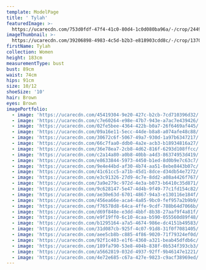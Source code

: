 ```yaml
---
template: ModelPage
title: ' Tylah'
featuredImage: >-
  https://ucarecdn.com/753d0fdf-47f4-41c0-80d4-1c0d080ba96a/-/crop/2449x1213/0,219/-/preview/
imageThumbnail: >-
  https://ucarecdn.com/39206898-4983-4c5d-b2b3-e818903cdd8c/-/crop/1370x1715/127,260/-/preview/
firstName: Tylah
collection: Women
height: 183cm
measurementType: bust
bust: 89cm
waist: 74cm
hips: 91cm
size: 10/12
shoeSize: '10'
hair: Brown
eyes: Brown
imagePortfolio:
  - image: 'https://ucarecdn.com/45419304-9e20-427c-b2cb-7cd710396d32/'
  - image: 'https://ucarecdn.com/c7e60264-e98e-47b7-943e-a7ac7e439426/'
  - image: 'https://ucarecdn.com/02fe5bee-4364-422b-b0a7-26f6469af445/'
  - image: 'https://ucarecdn.com/09a16e11-5ecc-44de-b8a8-a074afe48c88/'
  - image: 'https://ucarecdn.com/30672c6f-5067-49a7-930d-1a97b6347217/'
  - image: 'https://ucarecdn.com/66c7faa0-ddb0-4a2e-acb3-b18934816a27/'
  - image: 'https://ucarecdn.com/36e78ea7-2cb8-4d62-816f-6293d108ffcc/'
  - image: 'https://ucarecdn.com/c2a14a80-a0b8-40bb-a4d3-86374953d419/'
  - image: 'https://ucarecdn.com/e8633844-5973-4450-b1ed-8d0b9e7c63c7/'
  - image: 'https://ucarecdn.com/9e4e44bd-af30-4b74-aa51-8ebe8443b07c/'
  - image: 'https://ucarecdn.com/41c61cc5-a71b-45d1-8dce-d34db54e7272/'
  - image: 'https://ucarecdn.com/e3c91326-27d9-4c7e-8dd2-a08a4426f767/'
  - image: 'https://ucarecdn.com/3a9e279c-972d-4e3a-b073-b6410c35d871/'
  - image: 'https://ucarecdn.com/9c628147-5e47-4d4b-9f49-77c1fd154c82/'
  - image: 'https://ucarecdn.com/ae30e63d-6701-4867-94a3-e130116e184f/'
  - image: 'https://ucarecdn.com/456ea66e-aca4-4a85-9bc0-fef957a2b9b9/'
  - image: 'https://ucarecdn.com/f76578d8-64ca-4ffe-9cdf-788b64d7066b/'
  - image: 'https://ucarecdn.com/d69f848e-e3dd-4bbf-8b38-27aaf9f4a81f/'
  - image: 'https://ucarecdn.com/e9f19ff0-6c10-4caa-b590-055560d89f48/'
  - image: 'https://ucarecdn.com/b1295164-a7a5-4674-986e-dc4151b49583/'
  - image: 'https://ucarecdn.com/31d087cb-925f-4c07-91d8-31f0f7081405/'
  - image: 'https://ucarecdn.com/aee5cb8b-c885-4f86-9020-71f79324ef0d/'
  - image: 'https://ucarecdn.com/92f1c403-e1f6-4360-a321-beab45dfdb6c/'
  - image: 'https://ucarecdn.com/189fa790-53e8-404b-838f-0b534f393cb3/'
  - image: 'https://ucarecdn.com/a5662819-032d-4937-92ff-9b46147e1221/'
  - image: 'https://ucarecdn.com/4e72e685-c67a-427e-9823-c9acf38969ed/'
---
```



